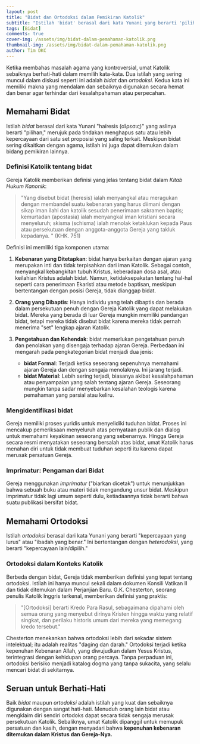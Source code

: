 ```yaml
---
layout: post
title: "Bidat dan Ortodoksi dalam Pemikiran Katolik"
subtitle: "Istilah 'bidat' berasal dari kata Yunani yang berarti 'pilihan', merujuk pada tindakan menghapus satu atau lebih kepercayaan dari satu set proposisi yang saling terkait."
tags: [Bidat]
comments: true
cover-img: /assets/img/bidat-dalam-pemahaman-katolik.png
thumbnail-img: /assets/img/bidat-dalam-pemahaman-katolik.png
author: Tim DKC
---
```


Ketika membahas masalah agama yang kontroversial, umat Katolik sebaiknya berhati-hati dalam memilih kata-kata. Dua istilah yang sering muncul dalam diskusi seperti ini adalah *bidat* dan *ortodoksi*. Kedua kata ini memiliki makna yang mendalam dan sebaiknya digunakan secara hemat dan benar agar terhindar dari kesalahpahaman atau perpecahan.

## Memahami Bidat

Istilah *bidat* berasal dari kata Yunani "haíresis (αἵρεσις)" yang aslinya berarti "pilihan," merujuk pada tindakan menghapus satu atau lebih kepercayaan dari satu set proposisi yang saling terkait. Meskipun bidat sering dikaitkan dengan agama, istilah ini juga dapat ditemukan dalam bidang pemikiran lainnya.

### Definisi Katolik tentang bidat

Gereja Katolik memberikan definisi yang jelas tentang bidat dalam *Kitab Hukum Kanonik*:

> "Yang disebut bidat (heresis) ialah menyangkal atau meragukan dengan membandel suatu kebenaran yang harus diimani dengan sikap iman ilahi dan katolik sesudah penerimaan sakramen baptis; kemurtadan (apostasia) ialah menyangkal iman kristiani secara menyeluruh; skisma (schisma) ialah menolak ketaklukan kepada Paus atau persekutuan dengan anggota-anggota Gereja yang takluk kepadanya.
" (KHK. 751)

Definisi ini memiliki tiga komponen utama:

1. **Kebenaran yang Ditetapkan**: bidat hanya berkaitan dengan ajaran yang merupakan inti dan tidak terpisahkan dari iman Katolik. Sebagai contoh, menyangkal kebangkitan tubuh Kristus, keberadaan dosa asal, atau keilahian Kristus adalah bidat. Namun, ketidaksepakatan tentang hal-hal seperti cara penerimaan Ekaristi atau metode baptisan, meskipun bertentangan dengan posisi Gereja, tidak dianggap bidat.

2. **Orang yang Dibaptis**: Hanya individu yang telah dibaptis dan berada dalam persekutuan penuh dengan Gereja Katolik yang dapat melakukan bidat. Mereka yang berada di luar Gereja mungkin memiliki pandangan bidat, tetapi mereka tidak disebut bidat karena mereka tidak pernah menerima "set" lengkap ajaran Katolik.

3. **Pengetahuan dan Kehendak**: bidat memerlukan pengetahuan penuh dan penolakan yang disengaja terhadap ajaran Gereja. Perbedaan ini mengarah pada pengkategorian bidat menjadi dua jenis:

   - **bidat Formal**: Terjadi ketika seseorang sepenuhnya memahami ajaran Gereja dan dengan sengaja menolaknya. Ini jarang terjadi.
   - **bidat Material**: Lebih sering terjadi, biasanya akibat kesalahpahaman atau penyampaian yang salah tentang ajaran Gereja. Seseorang mungkin tanpa sadar menyebarkan kesalahan teologis karena pemahaman yang parsial atau keliru.

### Mengidentifikasi bidat

Gereja memiliki proses yuridis untuk menyelidiki tuduhan bidat. Proses ini mencakup pemeriksaan menyeluruh atas pernyataan publik dan dialog untuk memahami keyakinan seseorang yang sebenarnya. Hingga Gereja secara resmi menyatakan seseorang bersalah atas bidat, umat Katolik harus menahan diri untuk tidak membuat tuduhan seperti itu karena dapat merusak persatuan Gereja.

### Imprimatur: Pengaman dari Bidat

Gereja menggunakan *imprimatur* ("biarkan dicetak") untuk menunjukkan bahwa sebuah buku atau materi tidak mengandung unsur bidat. Meskipun imprimatur tidak lagi umum seperti dulu, ketiadaannya tidak berarti bahwa suatu publikasi bersifat bidat.

## Memahami Ortodoksi

Istilah *ortodoksi* berasal dari kata Yunani yang berarti "kepercayaan yang lurus" atau "ibadah yang benar." Ini bertentangan dengan *heterodoksi*, yang berarti "kepercayaan lain/dipilih."

### Ortodoksi dalam Konteks Katolik

Berbeda dengan bidat, Gereja tidak memberikan definisi yang tepat tentang ortodoksi. Istilah ini hanya muncul sekali dalam dokumen Konsili Vatikan II dan tidak ditemukan dalam Perjanjian Baru. G.K. Chesterton, seorang penulis Katolik Inggris terkenal, memberikan definisi yang praktis:

> "[Ortodoksi] berarti Kredo Para Rasul, sebagaimana dipahami oleh semua orang yang menyebut dirinya Kristen hingga waktu yang relatif singkat, dan perilaku historis umum dari mereka yang memegang kredo tersebut."

Chesterton menekankan bahwa ortodoksi lebih dari sekadar sistem intelektual; itu adalah realitas "daging dan darah." Ortodoksi terjadi ketika kepenuhan Kebenaran Allah, yang diwujudkan dalam Yesus Kristus, terintegrasi dengan kehidupan orang percaya. Tanpa perpaduan ini, ortodoksi berisiko menjadi katalog dogma yang tanpa sukacita, yang selalu mencari bidat di sekitarnya.

## Seruan untuk Berhati-Hati

Baik *bidat* maupun *ortodoksi* adalah istilah yang kuat dan sebaiknya digunakan dengan sangat hati-hati. Menuduh orang lain bidat atau mengklaim diri sendiri ortodoks dapat secara tidak sengaja merusak persekutuan Katolik. Sebaliknya, umat Katolik dipanggil untuk memupuk persatuan dan kasih, dengan menyadari bahwa **kepenuhan kebenaran ditemukan dalam Kristus dan Gereja-Nya.**